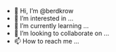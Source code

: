 - 👋 Hi, I’m @berdkrow
- 👀 I’m interested in ...
- 🌱 I’m currently learning ...
- 💞️ I’m looking to collaborate on ...
- 📫 How to reach me ...

<!---
berdkrow/berdkrow is a ✨ special ✨ repository because its `README.md` (this file) appears on your GitHub profile.
You can click the Preview link to take a look at your changes.
--->
